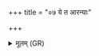 +++
title = "०७ ये त आरन्याः"

+++
<details><summary>मूलम् (GR)</summary>

ये त आरन्याः पशवो मृगा वने हिताः  
सिंहा व्याघ्राः पुरुषादश् चरन्ति ।  
उलं वृकं पृथिवि दुच्छुनाम् इत  
ऋक्षीकां रक्षो अप बधास्मत् ॥
</details>